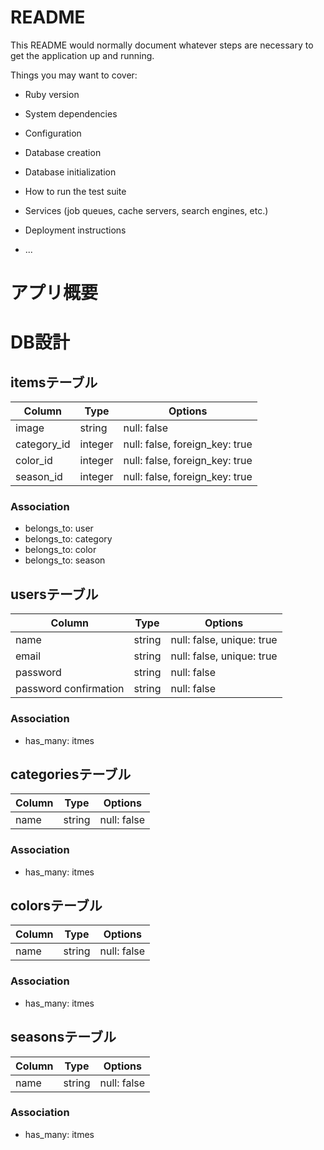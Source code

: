 # README

This README would normally document whatever steps are necessary to get the
application up and running.

Things you may want to cover:

* Ruby version

* System dependencies

* Configuration

* Database creation

* Database initialization

* How to run the test suite

* Services (job queues, cache servers, search engines, etc.)

* Deployment instructions

* ...


# アプリ概要

# DB設計

## itemsテーブル
|Column|Type|Options|
|------|----|-------|
|image|string|null: false|
|category_id|integer|null: false, foreign_key: true|
|color_id|integer|null: false, foreign_key: true|
|season_id|integer|null: false, foreign_key: true|

### Association
- belongs_to: user
- belongs_to: category
- belongs_to: color
- belongs_to: season

## usersテーブル
|Column|Type|Options|
|------|----|-------|
|name|string|null: false, unique: true|
|email|string|null: false, unique: true|
|password|string|null: false|
|password confirmation|string|null: false|

### Association
- has_many: itmes

## categoriesテーブル
|Column|Type|Options|
|------|----|-------|
|name|string|null: false|

### Association
- has_many: itmes

## colorsテーブル
|Column|Type|Options|
|------|----|-------|
|name|string|null: false|

### Association
- has_many: itmes

## seasonsテーブル
|Column|Type|Options|
|------|----|-------|
|name|string|null: false|

### Association
- has_many: itmes